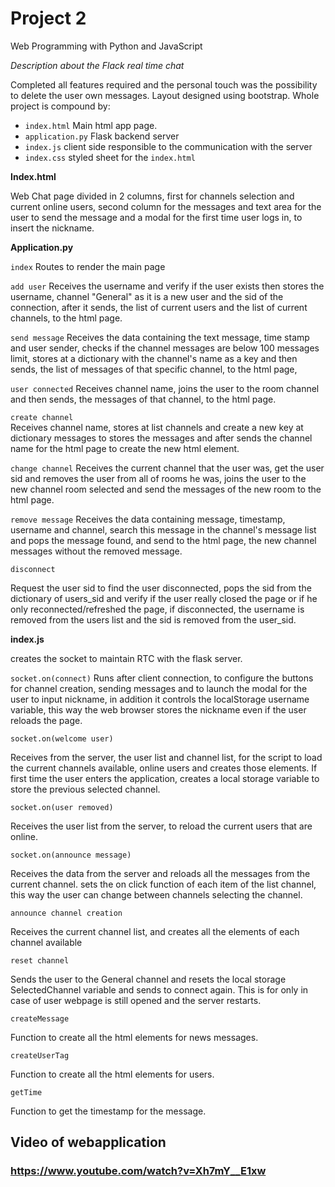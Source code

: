 # Project 2

Web Programming with Python and JavaScript

*Description about the Flack real time chat*

Completed all features required and the personal touch was the possibility to delete the user own messages. Layout designed using bootstrap. Whole project is compound by:


* `index.html` Main html app page.
* `application.py` Flask backend server
* `index.js` client side responsible to the communication with the server
* `index.css` styled sheet for the `index.html`  

**Index.html**

Web Chat page divided in 2 columns, first for channels selection and current online users, second column for the messages and text area for the user to send the message and a modal for the first time  user logs in, to  insert the nickname.

**Application.py**

`index`
Routes to render the main page

`add user`
Receives the username and verify if the user exists then stores the username, channel "General" as it is a new user and the sid of the connection, after it sends, the list of current users and the list of current channels, to the html page.

`send message`
Receives the data containing the text message, time stamp and  user sender, checks if the channel messages are below 100 messages limit, stores at a dictionary with the channel's name as a key and then sends, the list of messages of that specific channel, to the html page,

`user connected`
Receives channel name, joins the user to the room channel and then sends, the messages of that channel, to the html page.

`create channel`  
Receives channel name, stores at list channels and create a new key at dictionary messages to stores the messages and after sends the channel name for the html page to create the new html element.

`change channel`
Receives the current channel that the user was, get the user sid and removes the user from all of rooms he was, joins the user to the new channel room selected and send the messages of the new room to the html page.

`remove message`
Receives the data containing message, timestamp, username and channel, search this message in the channel's message list and pops the message found, and send to the html page, the new channel messages without the removed message.

`disconnect`

Request the user sid to find the user disconnected, pops the sid from the dictionary of users_sid and verify if the user really closed the page or if he only reconnected/refreshed the page, if disconnected, the username is removed from the users list and the sid is removed from the user_sid.

**index.js**

creates the socket to maintain RTC with the flask server.

`socket.on(connect)`
Runs after client connection, to configure the buttons for channel creation, sending messages and to launch the modal for the user to input nickname, in addition it controls the localStorage  username variable, this way the web browser stores the nickname even if the  user reloads the page.

`socket.on(welcome user)`

Receives from the server, the user list and channel list, for the script to load the current channels available, online users and creates those elements. If first time the user enters the application, creates a local storage variable to store the previous selected channel.

`socket.on(user removed)`

Receives the user list from the server, to reload the current users that are online.

`socket.on(announce message)`

Receives the data from the server and reloads all the messages from the current channel. sets the on click function of each item of the list channel, this way the user can change between channels selecting the channel.

`announce channel creation`

Receives the current channel list, and creates all the elements of each channel available

`reset channel`

Sends the user to the General channel and resets the local storage SelectedChannel variable and sends to connect again. This is for only in case of user webpage is still opened and the server restarts.

`createMessage`

Function to create all the html elements for news messages.

`createUserTag`

Function to create all the html elements for users.

`getTime`

Function to get the timestamp for the message.

## Video of webapplication
### https://www.youtube.com/watch?v=Xh7mY__E1xw
